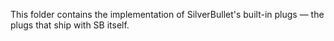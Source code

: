 This folder contains the implementation of SilverBullet's built-in plugs — the plugs that ship with SB itself.